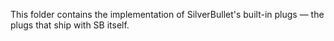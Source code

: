 This folder contains the implementation of SilverBullet's built-in plugs — the plugs that ship with SB itself.